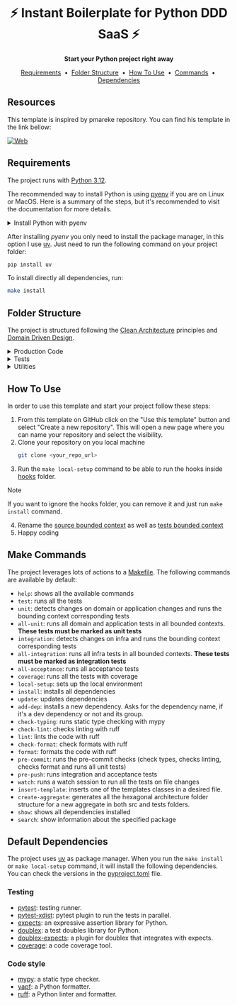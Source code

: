<div align="center">
  <h1>⚡️ Instant Boilerplate for Python DDD SaaS ⚡️</h1>
  <strong>Start your Python project right away</strong>
</div>

<p align="center">
  <a href="#requirements">Requirements</a>&nbsp;&nbsp;•&nbsp;
  <a href="#folders">Folder Structure</a>&nbsp;&nbsp;•&nbsp;
  <a href="#use">How To Use</a>&nbsp;&nbsp;•&nbsp;
  <a href="#commands">Commands</a>&nbsp;&nbsp;•&nbsp;
  <a href="#packages">Dependencies</a>
</p>

## Resources

This template is inspired by pmareke repository. You can find his template in the link bellow:

[![Web](https://img.shields.io/badge/GitHub-pmareke-14a1f0?style=for-the-badge&logo=github&logoColor=white&labelColor=101010)](https://github.com/pmareke/fastapi-boilerplate)

<a name=requirements></a>
## Requirements

The project runs with [Python 3.12](https://www.python.org/downloads/release/python-3120/). 

The recommended way to install Python is using [pyenv](https://github.com/pyenv/pyenv) if you are on Linux or MacOS. Here is a summary of the steps,
but it's recommended to visit the documentation for more details.

<details><summary>Install Python with pyenv</summary>

1. Install pyenv:
    ```bash
    curl https://pyenv.run | bash
    ```

2. Set you bash profile to load pyenv. In my case I use fish:

    ```bash
    set -Ux PYENV_ROOT $HOME/.pyenv
    fish_add_path $PYENV_ROOT/bin
   ```
   
    Then, add the following line to `~/.config/fish/config.fish`:

    ```bash
    echo pyenv init - | source >> ~/.config/fish/config.fish
    ```
3. Install the selected Python version (you can see available version with `pyenv install --list`):
    ```bash
    pyenv install 3.12
    ```
4. Go to your project folder and select this Python version for the folder
    ```bash
    pyenv local 3.12
    ```
</details>

After installing _pyenv_ you only need to install the package manager, in this option I use
[uv](https://github.com/astral-sh/uv). Just need to run the following command on
your project folder:
    
```bash
pip install uv
```

To install directly all dependencies, run:

```bash
make install
```

<a name=folders></a>
## Folder Structure

The project is structured following the [Clean Architecture](https://blog.cleancoder.com/uncle-bob/2012/08/13/the-clean-architecture.html) principles
and [Domain Driven Design](https://medium.com/@jonathanloscalzo/domain-driven-design-principios-beneficios-y-elementos-primera-parte-aad90f30aa35).

<details><summary>Production Code</summary>

The production code goes inside the [`src`](./src) folder. Which is divided into two main folders:
- The [`contexts`](./src/contexts) folder will contain all the bounded contexts of the application:
    - Each [`bounded context`](./src/contexts/bounded_context) has the main business logic of a specific domain. 
    Inside each bounded context you will find one or more aggregates that represent a specific part of the domain. Each module is divided into 
    the following subfolders:
      - The [`domain`](src/contexts/bounded_context/aggregate/domain) folder contains the business rules, entities and value objects.
      - The [`application`](src/contexts/bounded_context/aggregate/application) folder contains use cases and handlers
      - The [`infra`](src/contexts/bounded_context/aggregate/infra) folder contains the implementation of the interfaces defined in the domain 
      for I/O operations like database, buses etc.
        - The [`shared`](src/contexts/bounded_context/aggregate/shared) folder contains code that is shared across multiple modules of the bounded context.
    - The [`shared`](src/contexts/shared) folder contains code that is shared across multiple bounded contexts.
- The [`delivery`](./src/delivery) folder contains the entry points of the application, these would be your API controllers, web frontend, 
mobile frontend, etc.

</details>

<details><summary>Tests</summary>

The [`tests`](./tests) folder follows a similar structure to the production code.
- The [`contexts`](./tests/contexts) folder contains the tests for the main business logic of the application. It follows the same structure
as the production code, separating the bounded contexts into different folders and modules. Each module will contain tests that represent the
following:
    - The [`domain`](tests/contexts/bounded_context/aggregate/domain) folder should contain mother objects and tests for the entities and value objects.
    - The [`application`](tests/contexts/bounded_context/aggregate/application) folder should contain tests for the use cases and handlers.
    - The [`infra`](tests/contexts/bounded_context/aggregate/infra) folder should contain tests for the implementation of the interfaces defined in the domain.
- The [`delivery`](./tests/delivery) folder should contain the acceptance or end-to-end tests.

</details>

<details><summary>Utilities</summary>

Inside [`scripts`](./scripts) folder you can put any script utility like hooks, pre-defined commands etc.

By default, you would find:
1. Scripts with git hooks inside the [`hooks`](./scripts/hooks) folder.
2. Scripts to run specific tests inside the [`test`](./scripts/test) folder.
3. Common scripts at the root of the [`scripts`](./scripts) folder.
4. Template scripts with common classes among projects are inside the [`templates`](./scripts/templates) folder.

> These scripts are tied to a [Makefile](./Makefile) that you can use to run them. See the [Make Commands](#commands) section for more details.


</details>

<a name=use></a>
## How To Use

In order to use this template and start your project follow these steps:

1. From this template on GitHub click on the "Use this template" button and select "Create a new repository".
   This will open a new page where you can name your repository and select the visibility.
2. Clone your repository on you local machine
    ```bash
   git clone <your_repo_url>
   ```
3. Run the `make local-setup` command to be able to run the hooks inside [hooks](./scripts/hooks) folder.

> [!NOTE]
> If you want to ignore the hooks folder, you can remove it and just run `make install` command.

4. Rename the [source bounded context](./src/contexts) as well as [tests bounded context](./tests/contexts)
5. Happy coding

<a name=commands></a>
## Make Commands

The project leverages lots of actions to a [Makefile](./Makefile). The following commands are available by default:
- `help`: shows all the available commands
- `test`: runs all the tests
- `unit`: detects changes on domain or application changes and runs the bounding context corresponding tests
- `all-unit`: runs all domain and application tests in all bounded contexts. **These tests must be marked as unit tests**
- `integration`: detects changes on infra and runs the bounding context corresponding tests
- `all-integration`: runs all infra tests in all bounded contexts. **These tests must be marked as integration tests**
- `all-acceptance`: runs all acceptance tests
- `coverage`: runs all the tests with coverage
- `local-setup`: sets up the local environment
- `install`: installs all dependencies
- `update`: updates dependencies
- `add-dep`: installs a new dependency. Asks for the dependency name, if it's a dev dependency or not and its group.
- `check-typing`: runs static type checking with mypy
- `check-lint`: checks linting with ruff
- `lint`: lints the code with ruff
- `check-format`: check formats with ruff
- `format`: formats the code with ruff
- `pre-commit`: runs the pre-commit checks (check types, checks linting, checks format and runs all unit tests)
- `pre-push`: runs integration and acceptance tests
- `watch`: runs a watch session to run all the tests on file changes
- `insert-template`: inserts one of the templates classes in a desired file.
- `create-aggregate`: generates all the hexagonal architecture folder structure for a new aggregate in both src and tests folders.
- `show`: shows all dependencies installed
- `search`: show information about the specified package

<a name=packages></a>
## Default Dependencies

The project uses [uv](hhttps://github.com/astral-sh/uv) as package manager. When you run the `make install` or `make local-setup` command,
it will install the following dependencies. You can check the versions in the [pyproject.toml](./pyproject.toml) file.

### Testing

- [pytest](https://docs.pytest.org/en/stable/): testing runner.
- [pytest-xdist](https://pypi.org/project/pytest-xdist/): pytest plugin to run the tests in parallel.
- [expects](https://pypi.org/project/expects/): an expressive assertion library for Python.
- [doublex](https://pypi.org/project/doublex/): a test doubles library for Python.
- [doublex-expects](https://pypi.org/project/doublex-expects/): a plugin for doublex that integrates with expects.
- [coverage](https://pypi.org/project/coverage/): a code coverage tool.

### Code style

- [mypy](https://github.com/python/mypy): a static type checker.
- [yapf](https://github.com/google/yapf): a Python formatter.
- [ruff](https://github.com/astral-sh/ruff): a Python linter and formatter.